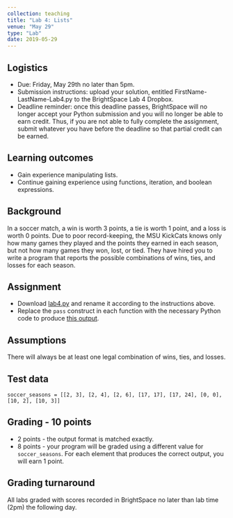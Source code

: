```yaml
---
collection: teaching
title: "Lab 4: Lists"
venue: "May 29"
type: "Lab"
date: 2019-05-29
---
```


## Logistics
* Due: Friday, May 29th no later than 5pm.
* Submission instructions: upload your solution,
entitled FirstName-LastName-Lab4.py
to the BrightSpace Lab 4 Dropbox.
* Deadline reminder: once this deadline passes, BrightSpace will no longer accept your Python
submission and you will no longer be able to earn credit. Thus, if you are not able to fully
complete the assignment, submit whatever you have before the deadline so that partial credit can be earned.

## Learning outcomes
* Gain experience manipulating lists.
* Continue gaining experience using functions, iteration, and boolean
expressions.

## Background
In a soccer match, a win is worth 3 points, a tie is worth 1 point, and a
loss is worth 0 points. Due to poor record-keeping,
the MSU KickCats knows only how many games they played and the points they
earned in each season, but not how many games they won, lost, or tied.
They have hired you to write a program that reports the possible
combinations of wins, ties, and losses for each season.

## Assignment
* Download [lab4.py](https://lgw2.github.io/teaching/csci127-summer-2020/labs/lab4.py)
and rename it according to the instructions above.
* Replace the `pass` construct in each function with the necessary
Python code to produce [this output](https://lgw2.github.io/teaching/csci127-summer-2020/labs/lab4.txt).

## Assumptions
There will always be at least one legal combination of wins, ties, and
losses.

## Test data
`soccer_seasons = [[2, 3], [2, 4], [2, 6], [17, 17], [17, 24], [0, 0], [10, 2], [10, 3]]`

## Grading - 10 points
* 2 points - the output format is matched exactly.
* 8 points - your program will be graded using a different value for
`soccer_seasons`. For each element that produces the correct output,
you will earn 1 point.

## Grading turnaround
All labs graded with scores recorded in BrightSpace no later than lab time (2pm) the following day.
